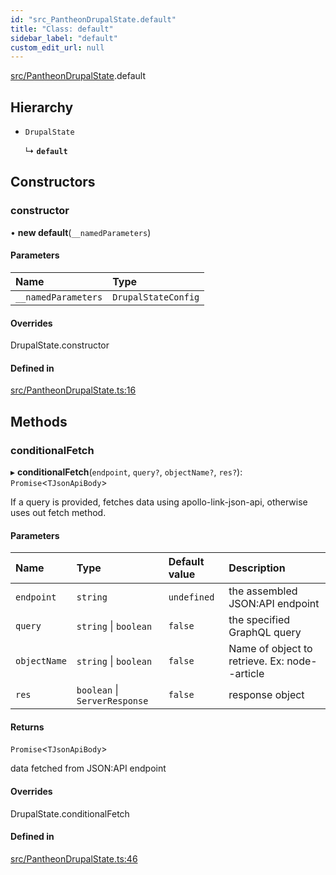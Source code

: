 ```yaml
---
id: "src_PantheonDrupalState.default"
title: "Class: default"
sidebar_label: "default"
custom_edit_url: null
---
```


[src/PantheonDrupalState](../modules/src_PantheonDrupalState.md).default

## Hierarchy

- `DrupalState`

  ↳ **`default`**

## Constructors

### constructor

• **new default**(`__namedParameters`)

#### Parameters

| Name                | Type                |
| :------------------ | :------------------ |
| `__namedParameters` | `DrupalStateConfig` |

#### Overrides

DrupalState.constructor

#### Defined in

[src/PantheonDrupalState.ts:16](https://github.com/pantheon-systems/decoupled-kit-js/blob/fe58c2b6/packages/drupal-kit/src/PantheonDrupalState.ts#L16)

## Methods

### conditionalFetch

▸ **conditionalFetch**(`endpoint`, `query?`, `objectName?`, `res?`): `Promise`<`TJsonApiBody`\>

If a query is provided, fetches data using apollo-link-json-api, otherwise uses out fetch method.

#### Parameters

| Name         | Type                          | Default value | Description                                   |
| :----------- | :---------------------------- | :------------ | :-------------------------------------------- |
| `endpoint`   | `string`                      | `undefined`   | the assembled JSON:API endpoint               |
| `query`      | `string` \| `boolean`         | `false`       | the specified GraphQL query                   |
| `objectName` | `string` \| `boolean`         | `false`       | Name of object to retrieve. Ex: node--article |
| `res`        | `boolean` \| `ServerResponse` | `false`       | response object                               |

#### Returns

`Promise`<`TJsonApiBody`\>

data fetched from JSON:API endpoint

#### Overrides

DrupalState.conditionalFetch

#### Defined in

[src/PantheonDrupalState.ts:46](https://github.com/pantheon-systems/decoupled-kit-js/blob/fe58c2b6/packages/drupal-kit/src/PantheonDrupalState.ts#L46)
